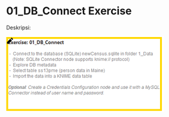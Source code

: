# 01_DB_Connect Exercise
  
  Deskripsi:
  
  ![enter image description here](Dokumentasi/0_DB_Connect_Exercise.PNG)
